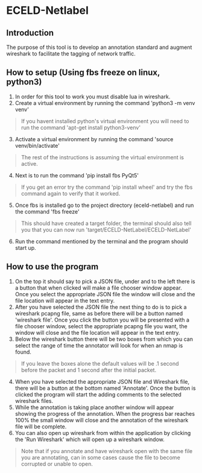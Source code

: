 # ECELD-Netlabel
## Introduction

The purpose of this tool is to develop an annotation standard and augment wireshark to facilitate the tagging of network traffic.

## How to setup (Using fbs freeze on linux, python3)
1. In order for this tool to work you must disable lua in wireshark.
2. Create a virtual environment by running the command 'python3 -m venv venv'
> If you havent installed python's virtual environment you will need to run the command 'apt-get install python3-venv'
3. Activate a virtual environment by running the command 'source venv/bin/activate'
> The rest of the instructions is assuming the virtual environment is active.
4. Next is to run the command 'pip install fbs PyQt5'
> If you get an error try the command 'pip install wheel' and try the fbs command again to verify that it worked.
5. Once fbs is installed go to the project directory (eceld-netlabel) and run the command 'fbs freeze'
> This should have created a target folder, the terminal should also tell you that you can now run 'target/ECELD-NetLabel/ECELD-NetLabel'
6. Run the command mentioned by the terminal and the program should start up.

## How to use the program
1. On the top it should say to pick a JSON file, under and to the left there is a button that when clicked will make a file chooser window appear. Once you select the appropriate JSON file the window will close and the file location will appear in the text entry.
2. After you have selected the JSON file the next thing to do is to pick a wireshark pcapng file, same as before there will be a button named 'wireshark file'. Once you click the button you will be presented with a file chooser window, select the appropriate pcapng file you want, the window will close and the file location will appear in the text entry.
3. Below the wireshark button there will be two boxes from which you can select the range of time the annotator will look for when an nmap is found.
> If you leave the boxes alone the default values will be .1 second before the packet and 1 second after the initial packet.
4. When you have selected the appropriate JSON file and Wireshark file, there will be a button at the bottom named 'Annotate'. Once the button is clicked the program will start the adding comments to the selected wireshark files.
5. While the annotation is taking place another window will appear showing the progress of the annotation. When the progress bar reaches 100% the small window will close and the annotation of the wireshark file will be complete.
6. You can also open up wireshark from within the application by clicking the 'Run Wireshark' which will open up a wireshark window.
> Note that if you annotate and have wireshark open with the same file you are annotating, can in some cases cause the file to become corrupted or unable to open.